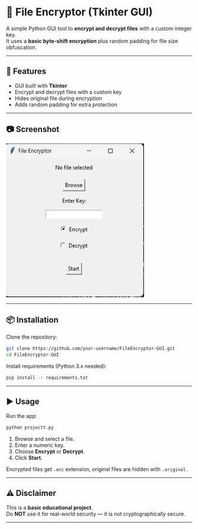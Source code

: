 # 🔐 File Encryptor (Tkinter GUI)

A simple Python GUI tool to **encrypt and decrypt files** with a custom integer key.  
It uses a **basic byte-shift encryption** plus random padding for file size obfuscation.  

---

## 🚀 Features
- GUI built with **Tkinter**
- Encrypt and decrypt files with a custom key
- Hides original file during encryption
- Adds random padding for extra protection

---

## 📷 Screenshot
![App Screenshot](screenshot.png)

---

## 📦 Installation
Clone the repository:
```bash
git clone https://github.com/your-username/FileEncryptor-GUI.git
cd FileEncryptor-GUI
```

Install requirements (Python 3.x needed):
```bash
pip install -r requirements.txt
```

---

## ▶️ Usage
Run the app:
```bash
python projectt.py
```

1. Browse and select a file.  
2. Enter a numeric key.  
3. Choose **Encrypt** or **Decrypt**.  
4. Click **Start**.  

Encrypted files get `.enc` extension, original files are hidden with `.original`.

---

## ⚠️ Disclaimer
This is a **basic educational project**.  
Do **NOT** use it for real-world security — it is not cryptographically secure.  

---
